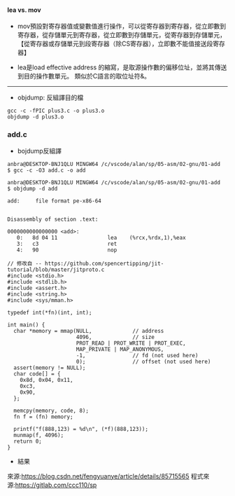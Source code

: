 #### lea vs. mov
* mov預設對寄存器值或變數值進行操作，可以從寄存器到寄存器，從立即數到寄存器，從存儲單元到寄存器，從立即數到存儲單元，從寄存器到存儲單元，【從寄存器或存儲單元到段寄存器（除CS寄存器），立即數不能值接送段寄存器】  

* lea是load effective address 的縮寫，是取源操作數的偏移位址，並將其傳送到目的操作數單元。 類似於C語言的取位址符&。  

---  

* objdump: 反組譯目的檔
```
gcc -c -fPIC plus3.c -o plus3.o
objdump -d plus3.o
```
### add.c
* bojdump反組譯
```
anbra@DESKTOP-BNJ1QLU MINGW64 /c/vscode/alan/sp/05-asm/02-gnu/01-add
$ gcc -c -O3 add.c -o add

anbra@DESKTOP-BNJ1QLU MINGW64 /c/vscode/alan/sp/05-asm/02-gnu/01-add
$ objdump -d add

add:     file format pe-x86-64


Disassembly of section .text:

0000000000000000 <add>:
   0:   8d 04 11                lea    (%rcx,%rdx,1),%eax
   3:   c3                      ret
   4:   90                      nop
```

```
// 修改自 -- https://github.com/spencertipping/jit-tutorial/blob/master/jitproto.c
#include <stdio.h>
#include <stdlib.h>
#include <assert.h>
#include <string.h>
#include <sys/mman.h>

typedef int(*fn)(int, int);

int main() {
  char *memory = mmap(NULL,             // address
                      4096,             // size
                      PROT_READ | PROT_WRITE | PROT_EXEC,
                      MAP_PRIVATE | MAP_ANONYMOUS,
                      -1,               // fd (not used here)
                      0);               // offset (not used here)
  assert(memory != NULL);
  char code[] = {
    0x8d, 0x04, 0x11,                      
    0xc3,
    0x90,
  };

  memcpy(memory, code, 8);
  fn f = (fn) memory;

  printf("f(888,123) = %d\n", (*f)(888,123));
  munmap(f, 4096);
  return 0;
}
```
* 結果
![]()

來源:https://blog.csdn.net/fengyuanye/article/details/85715565
程式來源:https://gitlab.com/ccc110/sp